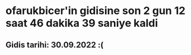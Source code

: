 # ofarukbicer'in gidisine son 2 gun 12 saat 46 dakika 39 saniye kaldi

## Gidis tarihi: 30.09.2022 :(